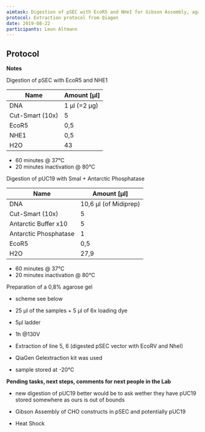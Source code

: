 ```yaml
---
aimtask: Digestion of pSEC with EcoR5 and NHeI for Gibson Assembly, agarose gel (0,8%) for control of digestion of pSec and pUC19, Extraction of digested pSEC vector from gel
protocol: Extraction protocol from Qiagen
date: 2019-08-22  
participants: Leon Altmann
---    
```

## Protocol  

**Notes**

Digestion of pSEC with EcoR5 and NHE1  



|Name|Amount [µl]|
|--- |--- |
|DNA|1 µl (=2 µg)|
|Cut-Smart (10x)|5|
|EcoR5|0,5|
|NHE1|0,5|
|H2O|43|
-   60 minutes @ 37°C
-   20 minutes inactivation @ 80°C

Digestion of pUC19 with SmaI + Antarctic Phosphatase



|Name|Amount [µl]|
|--- |--- |
|DNA|10,6 µl (of Midiprep)|
|Cut-Smart (10x)|5|
|Antarctic Buffer x10|5|
|Antarctic Phosphatase|1|
|EcoR5|0,5|
|H2O|27,9|

-   60 minutes @ 37°C
-   20 minutes inactivation @ 80°C

  

Preparation of a 0,8% agarose gel

-   scheme see below
-   25 µl of the samples + 5 µl of 6x loading dye
-   5µl ladder
-   1h @130V

  

-   Extraction of line 5, 6 (digested pSEC vector with EcoRV and NheI)
-   QiaGen Gelextraction kit was used
-   sample stored at -20°C

**Pending tasks, next steps, comments for next people in the Lab**

- new digestion of pUC19 better would be to ask wether they have pUC19 stored somewhere as ours is out of bounds

- Gibson Assembly of CHO constructs in pSEC and potentially pUC19

- Heat Shock
